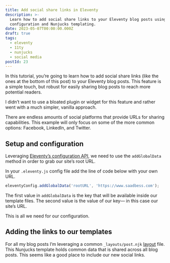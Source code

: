 ```yaml
---
title: Add social share links in Eleventy
description: >-
  Learn how to add social share links to your Eleventy blog posts using minimal
  configuration and Nunjucks templating.
date: 2023-05-07T00:00:00.000Z
draft: true
tags:
  - eleventy
  - 11ty
  - nunjucks
  - social media
postId: 23
---
```


In this tutorial, you’re going to learn how to add social share links (like the ones at the bottom of this post) to your Eleventy blog posts. This feature is a simple touch, but robust for easily sharing blog posts to reach more potential readers.

I didn’t want to use a bloated plugin or widget for this feature and rather went with a much simpler, vanilla approach.

There are endless amounts of social platforms that provide URLs for sharing capabilities. This example will only focus on some of the more common options: Facebook, LinkedIn, and Twitter.

## Setup and configuration

Leveraging [Eleventy’s configuration API](https://www.11ty.dev/docs/config/), we need to use the `addGlobalData` method in order to grab our site’s root URL.

In your `.eleventy.js` config file add the line of code below with your own URL.

```javascript
eleventyConfig.addGlobalData('rootURL', 'https://www.saadbess.com');
```

The first value in `addGlobalData` is the key that will be available inside our template files. The second value is the value of our key— in this case our site’s URL.

This is all we need for our configuration.

## Adding the links to our templates

For all my blog posts I’m leveraging a common `_layouts/post.njk` [layout](https://www.11ty.dev/docs/layouts/) file. This Nunjucks template holds common data that is shared across all blog posts. This seems like a good place to include our new social links.
